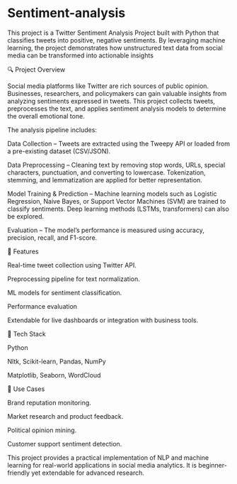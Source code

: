 # Sentiment-analysis
This project is a Twitter Sentiment Analysis Project built with Python that classifies tweets into positive, negative  sentiments. By leveraging  machine learning, the project demonstrates how unstructured text data from social media can be transformed into actionable insights


🔍 Project Overview

Social media platforms like Twitter are rich sources of public opinion. Businesses, researchers, and policymakers can gain valuable insights from analyzing sentiments expressed in tweets. This project collects tweets, preprocesses the text, and applies sentiment analysis models to determine the overall emotional tone.

The analysis pipeline includes:

Data Collection – Tweets are extracted using the Tweepy API or loaded from a pre-existing dataset (CSV/JSON).

Data Preprocessing – Cleaning text by removing stop words, URLs, special characters, punctuation, and converting to lowercase. Tokenization, stemming, and lemmatization are applied for better representation.

Model Training & Prediction – Machine learning models such as Logistic Regression, Naive Bayes, or Support Vector Machines (SVM) are trained to classify sentiments. Deep learning methods (LSTMs, transformers) can also be explored.

Evaluation – The model’s performance is measured using accuracy, precision, recall, and F1-score.


🚀 Features

Real-time tweet collection using Twitter API.

Preprocessing pipeline for text normalization.

ML models for sentiment classification.

Performance evaluation 

Extendable for live dashboards or integration with business tools.

📂 Tech Stack

Python

Nltk, Scikit-learn, Pandas, NumPy

Matplotlib, Seaborn, WordCloud


🎯 Use Cases

Brand reputation monitoring.

Market research and product feedback.

Political opinion mining.

Customer support sentiment detection.

This project provides a practical implementation of NLP and machine learning for real-world applications in social media analytics. It is beginner-friendly yet extendable for advanced research.
